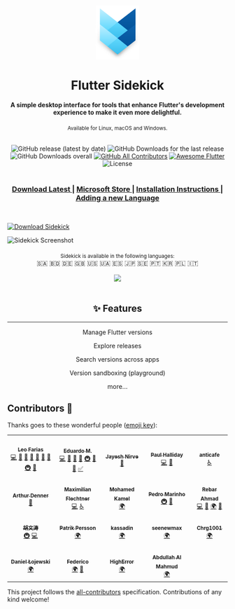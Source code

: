 <p align="center"><img src="/assets/svgs/3D-icon.svg" alt="Sidekick" width="100"></p>

<h1 align="center">Flutter Sidekick</h1>
 
<div align="center">
  <strong>A simple desktop interface for tools that enhance Flutter's development experience to make it even more delightful.</strong>
  
  <sub>Available for Linux, macOS and Windows.</sub>
</div>

<br>


<div align="center">
  <img alt="GitHub release (latest by date)" src="https://img.shields.io/github/v/release/fluttertools/sidekick?style=flat-square">
  <img alt="GitHub Downloads for the last release" src="https://img.shields.io/github/downloads/fluttertools/sidekick/latest/total?label=Downloads%20for%20the%20latest%20release&style=flat-square">
  <img alt="GitHub Downloads overall" src="https://img.shields.io/github/downloads/fluttertools/sidekick/total?label=Overall%20Downloads&style=flat-square">
  <a href="https://github.com/fluttertools/sidekick/graphs/contributors"><img alt="GitHub All Contributors" src="https://img.shields.io/github/all-contributors/fluttertools/sidekick?style=flat-square"></a>
  <a href="https://github.com/Solido/awesome-flutter"><img alt="Awesome Flutter" src="https://img.shields.io/badge/awesome-flutter-purple?longCache=true&style=flat-square"></a>
  <img alt="License" src="https://img.shields.io/github/license/fluttertools/sidekick?color=orange&style=flat-square">
 </div>
 
 <br>

<div align="center">
  <h3>
    <a href="https://github.com/fluttertools/sidekick/releases/latest">
      Download Latest
    </a>
    <span> | </span>
    <a href="https://www.microsoft.com/store/productId/9NZ54K8CW0WG">
      Microsoft Store
    </a>
    <span> | </span>
    <a href="https://github.com/fluttertools/sidekick/wiki/Installing">
      Installation Instructions
    </a>
    <span> | </span>
    <a href="https://github.com/fluttertools/sidekick/wiki/Internationalization#adding-a-language">
      Adding a new Language
    </a>
  </h3>
</div>

<br>

[![Download Sidekick](https://github.com/fluttertools/sidekick/blob/main/assets/promo-gh/download-banner.png?raw=true)](https://github.com/fluttertools/sidekick/releases/latest)

![Sidekick Screenshot](https://github.com/fluttertools/sidekick/blob/main/assets/promo-gh/screenshot.png?raw=true)


<div align="center">
  <sub>Sidekick is available in the following languages:</sub>
 <br>
    🇸🇦
    🇧🇩
    🇩🇪
    🇬🇧
    🇺🇸
    🇺🇦
    🇪🇸
    🇯🇵
    🇸🇪
    🇵🇹
    🇰🇷
    🇵🇱
    🇮🇹
</div>

 <br>


<div align="center">
  <a href="https://www.microsoft.com/store/productId/9NZ54K8CW0WG"><img src="https://getbadgecdn.azureedge.net/images/English_L.png" width="200" /></a>
 <br>
 </div>
 
 <br>
 
 <div align="center">

## ✨ Features
___
Manage Flutter versions

Explore releases

Search versions across apps

Version sandboxing (playground)

more...

</div>

## Contributors 🎉

Thanks goes to these wonderful people ([emoji key](https://allcontributors.org/docs/en/emoji-key)):

<!-- ALL-CONTRIBUTORS-LIST:START - Do not remove or modify this section -->
<!-- prettier-ignore-start -->
<!-- markdownlint-disable -->
<table>
  <tr>
    <td align="center"><a href="https://github.com/leoafarias"><img src="https://avatars.githubusercontent.com/u/435833?v=4?s=50" width="50px;" alt=""/><br /><sub><b>Leo Farias</b></sub></a><br /><a href="https://github.com/fluttertools/sidekick/commits?author=leoafarias" title="Code">💻</a> <a href="#ideas-leoafarias" title="Ideas, Planning, & Feedback">🤔</a> <a href="#design-leoafarias" title="Design">🎨</a> <a href="https://github.com/fluttertools/sidekick/commits?author=leoafarias" title="Documentation">📖</a> <a href="#maintenance-leoafarias" title="Maintenance">🚧</a> <a href="#question-leoafarias" title="Answering Questions">💬</a> <a href="https://github.com/fluttertools/sidekick/issues?q=author%3Aleoafarias" title="Bug reports">🐛</a> <a href="#infra-leoafarias" title="Infrastructure (Hosting, Build-Tools, etc)">🚇</a> <a href="#projectManagement-leoafarias" title="Project Management">📆</a></td>
    <td align="center"><a href="http://eduardom.dev"><img src="https://avatars.githubusercontent.com/u/29983481?v=4?s=50" width="50px;" alt=""/><br /><sub><b>Eduardo M.</b></sub></a><br /><a href="https://github.com/fluttertools/sidekick/commits?author=aguilaair" title="Code">💻</a> <a href="#ideas-aguilaair" title="Ideas, Planning, & Feedback">🤔</a> <a href="https://github.com/fluttertools/sidekick/commits?author=aguilaair" title="Documentation">📖</a> <a href="https://github.com/fluttertools/sidekick/issues?q=author%3Aaguilaair" title="Bug reports">🐛</a> <a href="#infra-aguilaair" title="Infrastructure (Hosting, Build-Tools, etc)">🚇</a> <a href="#maintenance-aguilaair" title="Maintenance">🚧</a> <a href="https://github.com/fluttertools/sidekick/pulls?q=is%3Apr+reviewed-by%3Aaguilaair" title="Reviewed Pull Requests">👀</a> <a href="#tutorial-aguilaair" title="Tutorials">✅</a></td>
    <td align="center"><a href="http://technodisaster.wtf"><img src="https://avatars.githubusercontent.com/u/52817235?v=4?s=50" width="50px;" alt=""/><br /><sub><b>Jayesh Nirve</b></sub></a><br /><a href="#maintenance-Techno-Disaster" title="Maintenance">🚧</a></td>
    <td align="center"><a href="https://youtube.com/c/PaulHalliday"><img src="https://avatars.githubusercontent.com/u/19576417?v=4?s=50" width="50px;" alt=""/><br /><sub><b>Paul Halliday</b></sub></a><br /><a href="https://github.com/fluttertools/sidekick/commits?author=PaulHalliday" title="Code">💻</a> <a href="https://github.com/fluttertools/sidekick/issues?q=author%3APaulHalliday" title="Bug reports">🐛</a></td>
    <td align="center"><a href="https://github.com/anticafe"><img src="https://avatars.githubusercontent.com/u/340836?v=4?s=50" width="50px;" alt=""/><br /><sub><b>anticafe</b></sub></a><br /><a href="#a11y-anticafe" title="Accessibility">️️️️♿️</a></td>
  </tr>
  <tr>
    <td align="center"><a href="https://linktr.ee/arthurdenner"><img src="https://avatars.githubusercontent.com/u/13774309?v=4?s=50" width="50px;" alt=""/><br /><sub><b>Arthur Denner</b></sub></a><br /><a href="https://github.com/fluttertools/sidekick/issues?q=author%3Aarthurdenner" title="Bug reports">🐛</a></td>
    <td align="center"><a href="https://github.com/MaximilianFlechtner"><img src="https://avatars.githubusercontent.com/u/66118057?v=4?s=50" width="50px;" alt=""/><br /><sub><b>Maximilian Flechtner</b></sub></a><br /><a href="https://github.com/fluttertools/sidekick/commits?author=MaximilianFlechtner" title="Code">💻</a> <a href="#a11y-MaximilianFlechtner" title="Accessibility">️️️️♿️</a></td>
    <td align="center"><a href="https://github.com/kamel912"><img src="https://avatars.githubusercontent.com/u/23658096?v=4?s=50" width="50px;" alt=""/><br /><sub><b>Mohamed Kamel</b></sub></a><br /><a href="#translation-kamel912" title="Translation">🌍</a></td>
    <td align="center"><a href="https://pedroermarinho.github.io"><img src="https://avatars.githubusercontent.com/u/29618874?v=4?s=50" width="50px;" alt=""/><br /><sub><b>Pedro Marinho</b></sub></a><br /><a href="#infra-pedroermarinho" title="Infrastructure (Hosting, Build-Tools, etc)">🚇</a> <a href="#ideas-pedroermarinho" title="Ideas, Planning, & Feedback">🤔</a></td>
    <td align="center"><a href="http://ahmadre.com"><img src="https://avatars.githubusercontent.com/u/18512224?v=4?s=50" width="50px;" alt=""/><br /><sub><b>Rebar Ahmad</b></sub></a><br /><a href="https://github.com/fluttertools/sidekick/commits?author=Ahmadre" title="Code">💻</a> <a href="https://github.com/fluttertools/sidekick/commits?author=Ahmadre" title="Documentation">📖</a> <a href="#translation-Ahmadre" title="Translation">🌍</a> <a href="https://github.com/fluttertools/sidekick/issues?q=author%3AAhmadre" title="Bug reports">🐛</a></td>
  </tr>
  <tr>
    <td align="center"><a href="https://github.com/Hu-Wentao"><img src="https://avatars.githubusercontent.com/u/35894003?v=4?s=50" width="50px;" alt=""/><br /><sub><b>胡文涛</b></sub></a><br /><a href="#infra-Hu-Wentao" title="Infrastructure (Hosting, Build-Tools, etc)">🚇</a> <a href="https://github.com/fluttertools/sidekick/commits?author=Hu-Wentao" title="Code">💻</a></td>
    <td align="center"><a href="http://www.brimir.eu"><img src="https://avatars.githubusercontent.com/u/8105390?v=4?s=50" width="50px;" alt=""/><br /><sub><b>Patrik Persson</b></sub></a><br /><a href="#translation-broderbluff" title="Translation">🌍</a></td>
    <td align="center"><a href="http://kassadin.github.io/"><img src="https://avatars.githubusercontent.com/u/1104051?v=4?s=50" width="50px;" alt=""/><br /><sub><b>kassadin</b></sub></a><br /><a href="#translation-kassadin" title="Translation">🌍</a></td>
    <td align="center"><a href="http://petner.kr"><img src="https://avatars.githubusercontent.com/u/37838834?v=4?s=50" width="50px;" alt=""/><br /><sub><b>seenewmax</b></sub></a><br /><a href="#translation-seenewmax" title="Translation">🌍</a></td>
    <td align="center"><a href="https://github.com/Chrg1001"><img src="https://avatars.githubusercontent.com/u/40189653?v=4?s=50" width="50px;" alt=""/><br /><sub><b>Chrg1001</b></sub></a><br /><a href="#translation-Chrg1001" title="Translation">🌍</a></td>
  </tr>
  <tr>
    <td align="center"><a href="https://github.com/LosDanieloss"><img src="https://avatars.githubusercontent.com/u/10536371?v=4?s=50" width="50px;" alt=""/><br /><sub><b>Daniel Łojewski</b></sub></a><br /><a href="#translation-LosDanieloss" title="Translation">🌍</a></td>
    <td align="center"><a href="http://federicoviceconti.com"><img src="https://avatars.githubusercontent.com/u/25590766?v=4?s=50" width="50px;" alt=""/><br /><sub><b>Federico</b></sub></a><br /><a href="#translation-federicoviceconti" title="Translation">🌍</a> <a href="https://github.com/fluttertools/sidekick/issues?q=author%3Afedericoviceconti" title="Bug reports">🐛</a></td>
    <td align="center"><a href="https://github.com/HighError"><img src="https://avatars.githubusercontent.com/u/46526245?v=4?s=50" width="50px;" alt=""/><br /><sub><b>HighError</b></sub></a><br /><a href="#translation-HighError" title="Translation">🌍</a></td>
    <td align="center"><a href="http://g.dev/abdullahalmahmud"><img src="https://avatars.githubusercontent.com/u/53822204?v=4?s=50" width="50px;" alt=""/><br /><sub><b>Abdullah Al Mahmud</b></sub></a><br /><a href="#translation-its-me-mahmud" title="Translation">🌍</a></td>
  </tr>
</table>

<!-- markdownlint-restore -->
<!-- prettier-ignore-end -->

<!-- ALL-CONTRIBUTORS-LIST:END -->

This project follows the [all-contributors](https://github.com/all-contributors/all-contributors) specification. Contributions of any kind welcome!

